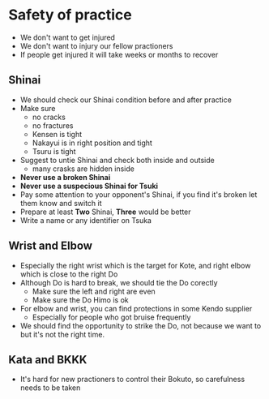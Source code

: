 # Safety of practice

- We don't want to get injured
- We don't want to injury our fellow practioners
- If people get injured it will take weeks or months to recover

## Shinai

- We should check our Shinai condition before and after practice
- Make sure
    - no cracks
    - no fractures
    - Kensen is tight
    - Nakayui is in right position and tight
    - Tsuru is tight
- Suggest to untie Shinai and check both inside and outside
    - many crasks are hidden inside
- **Never use a broken Shinai**
- **Never use a suspecious Shinai for Tsuki**
- Pay some attention to your opponent's Shinai, if you find it's broken let them know and switch it
- Prepare at least **Two** Shinai, **Three** would be better
- Write a name or any identifier on Tsuka

## Wrist and Elbow

- Especially the right wrist which is the target for Kote, and right elbow which is close to the right Do
- Although Do is hard to break, we should tie the Do corectly
    - Make sure the left and right are even
    - Make sure the Do Himo is ok
- For elbow and wrist, you can find protections in some Kendo supplier
    - Especially for people who got bruise frequently
- We should find the opportunity to strike the Do, not because we want to but it's not the right time.

## Kata and BKKK

- It's hard for new practioners to control their Bokuto, so carefulness needs to be taken
